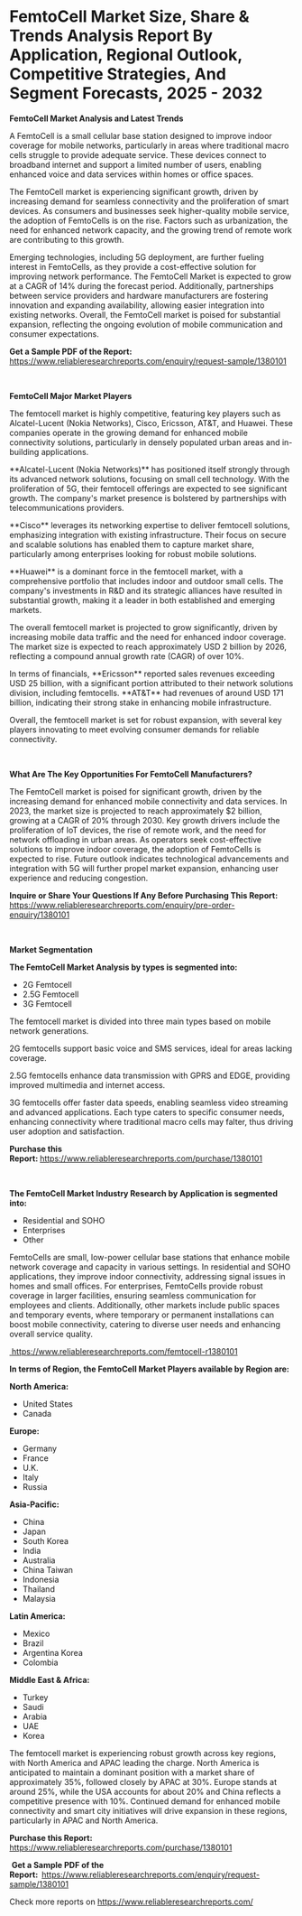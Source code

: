 <p><h1>FemtoCell Market Size, Share & Trends Analysis Report By Application, Regional Outlook, Competitive Strategies, And Segment Forecasts, 2025 - 2032</h1></p><p><strong>FemtoCell Market Analysis and Latest Trends</strong></p>
<p><p>A FemtoCell is a small cellular base station designed to improve indoor coverage for mobile networks, particularly in areas where traditional macro cells struggle to provide adequate service. These devices connect to broadband internet and support a limited number of users, enabling enhanced voice and data services within homes or office spaces.</p><p>The FemtoCell market is experiencing significant growth, driven by increasing demand for seamless connectivity and the proliferation of smart devices. As consumers and businesses seek higher-quality mobile service, the adoption of FemtoCells is on the rise. Factors such as urbanization, the need for enhanced network capacity, and the growing trend of remote work are contributing to this growth.</p><p>Emerging technologies, including 5G deployment, are further fueling interest in FemtoCells, as they provide a cost-effective solution for improving network performance. The FemtoCell Market is expected to grow at a CAGR of 14% during the forecast period. Additionally, partnerships between service providers and hardware manufacturers are fostering innovation and expanding availability, allowing easier integration into existing networks. Overall, the FemtoCell market is poised for substantial expansion, reflecting the ongoing evolution of mobile communication and consumer expectations.</p></p>
<p><strong>Get a Sample PDF of the Report:&nbsp;</strong> <a href="https://www.reliableresearchreports.com/enquiry/request-sample/1380101?utm_campaign=2205&utm_medium=2&utm_source=Github&utm_content=ia&utm_term=23022025&utm_id=femtocell">https://www.reliableresearchreports.com/enquiry/request-sample/1380101</a></p>
<p>&nbsp;</p>
<p><strong>FemtoCell Major Market Players</strong></p>
<p><p>The femtocell market is highly competitive, featuring key players such as Alcatel-Lucent (Nokia Networks), Cisco, Ericsson, AT&T, and Huawei. These companies operate in the growing demand for enhanced mobile connectivity solutions, particularly in densely populated urban areas and in-building applications.</p><p>**Alcatel-Lucent (Nokia Networks)** has positioned itself strongly through its advanced network solutions, focusing on small cell technology. With the proliferation of 5G, their femtocell offerings are expected to see significant growth. The company's market presence is bolstered by partnerships with telecommunications providers.</p><p>**Cisco** leverages its networking expertise to deliver femtocell solutions, emphasizing integration with existing infrastructure. Their focus on secure and scalable solutions has enabled them to capture market share, particularly among enterprises looking for robust mobile solutions.</p><p>**Huawei** is a dominant force in the femtocell market, with a comprehensive portfolio that includes indoor and outdoor small cells. The company's investments in R&D and its strategic alliances have resulted in substantial growth, making it a leader in both established and emerging markets.</p><p>The overall femtocell market is projected to grow significantly, driven by increasing mobile data traffic and the need for enhanced indoor coverage. The market size is expected to reach approximately USD 2 billion by 2026, reflecting a compound annual growth rate (CAGR) of over 10%.</p><p>In terms of financials, **Ericsson** reported sales revenues exceeding USD 25 billion, with a significant portion attributed to their network solutions division, including femtocells. **AT&T** had revenues of around USD 171 billion, indicating their strong stake in enhancing mobile infrastructure.</p><p>Overall, the femtocell market is set for robust expansion, with several key players innovating to meet evolving consumer demands for reliable connectivity.</p></p>
<p>&nbsp;</p>
<p><strong>What Are The Key Opportunities For FemtoCell Manufacturers?</strong></p>
<p><p>The FemtoCell market is poised for significant growth, driven by the increasing demand for enhanced mobile connectivity and data services. In 2023, the market size is projected to reach approximately $2 billion, growing at a CAGR of 20% through 2030. Key growth drivers include the proliferation of IoT devices, the rise of remote work, and the need for network offloading in urban areas. As operators seek cost-effective solutions to improve indoor coverage, the adoption of FemtoCells is expected to rise. Future outlook indicates technological advancements and integration with 5G will further propel market expansion, enhancing user experience and reducing congestion.</p></p>
<p><strong>Inquire or Share Your Questions If Any Before Purchasing This Report:</strong> <a href="https://www.reliableresearchreports.com/enquiry/pre-order-enquiry/1380101?utm_campaign=2205&utm_medium=2&utm_source=Github&utm_content=ia&utm_term=23022025&utm_id=femtocell">https://www.reliableresearchreports.com/enquiry/pre-order-enquiry/1380101</a></p>
<p>&nbsp;</p>
<p><strong>Market Segmentation</strong></p>
<p><strong>The FemtoCell Market Analysis by types is segmented into:</strong></p>
<p><ul><li>2G Femtocell</li><li>2.5G Femtocell</li><li>3G Femtocell</li></ul></p>
<p><p>The femtocell market is divided into three main types based on mobile network generations. </p><p>2G femtocells support basic voice and SMS services, ideal for areas lacking coverage. </p><p>2.5G femtocells enhance data transmission with GPRS and EDGE, providing improved multimedia and internet access. </p><p>3G femtocells offer faster data speeds, enabling seamless video streaming and advanced applications. Each type caters to specific consumer needs, enhancing connectivity where traditional macro cells may falter, thus driving user adoption and satisfaction.</p></p>
<p><strong>Purchase this Report:&nbsp;</strong><a href="https://www.reliableresearchreports.com/purchase/1380101?utm_campaign=2205&utm_medium=2&utm_source=Github&utm_content=ia&utm_term=23022025&utm_id=femtocell">https://www.reliableresearchreports.com/purchase/1380101</a></p>
<p>&nbsp;</p>
<p><strong>The FemtoCell Market Industry Research by Application is segmented into:</strong></p>
<p><ul><li>Residential and SOHO</li><li>Enterprises</li><li>Other</li></ul></p>
<p><p>FemtoCells are small, low-power cellular base stations that enhance mobile network coverage and capacity in various settings. In residential and SOHO applications, they improve indoor connectivity, addressing signal issues in homes and small offices. For enterprises, FemtoCells provide robust coverage in larger facilities, ensuring seamless communication for employees and clients. Additionally, other markets include public spaces and temporary events, where temporary or permanent installations can boost mobile connectivity, catering to diverse user needs and enhancing overall service quality.</p></p>
<p><a href="https://www.reliableresearchreports.com/femtocell-r1380101?utm_campaign=2205&utm_medium=2&utm_source=Github&utm_content=ia&utm_term=23022025&utm_id=femtocell">&nbsp;https://www.reliableresearchreports.com/femtocell-r1380101</a></p>
<p><strong>In terms of Region, the FemtoCell Market Players available by Region are:</strong></p>
<p>
    <p> <strong> North America: </strong>
        <ul>
            <li>United States</li>
            <li>Canada</li>
        </ul>
        </p> 
    <p> <strong> Europe: </strong>
        <ul>
            <li>Germany</li>
            <li>France</li>
            <li>U.K.</li>
            <li>Italy</li>
            <li>Russia</li>
        </ul>
        </p> 
    <p> <strong> Asia-Pacific: </strong>
        <ul>
            <li>China</li>
            <li>Japan</li>
            <li>South Korea</li>
            <li>India</li>
            <li>Australia</li>
            <li>China Taiwan</li>
            <li>Indonesia</li>
            <li>Thailand</li>
            <li>Malaysia</li>
        </ul>
        </p> 
    <p> <strong> Latin America: </strong>
        <ul>
            <li>Mexico</li>
            <li>Brazil</li>
            <li>Argentina Korea</li>
            <li>Colombia</li>
        </ul>
        </p> 
    <p> <strong> Middle East & Africa: </strong>
        <ul>
            <li>Turkey</li>
            <li>Saudi</li>
            <li>Arabia</li>
            <li>UAE</li>
            <li>Korea</li>
        </ul>
    </p>
    </p>
<p><p>The femtocell market is experiencing robust growth across key regions, with North America and APAC leading the charge. North America is anticipated to maintain a dominant position with a market share of approximately 35%, followed closely by APAC at 30%. Europe stands at around 25%, while the USA accounts for about 20% and China reflects a competitive presence with 10%. Continued demand for enhanced mobile connectivity and smart city initiatives will drive expansion in these regions, particularly in APAC and North America.</p></p>
<p><strong>Purchase this Report: </strong><a href="https://www.reliableresearchreports.com/purchase/1380101?utm_campaign=2205&utm_medium=2&utm_source=Github&utm_content=ia&utm_term=23022025&utm_id=femtocell">https://www.reliableresearchreports.com/purchase/1380101</a></p>
<p>&nbsp;<strong>Get a Sample PDF of the Report:&nbsp;&nbsp;</strong><a href="https://www.reliableresearchreports.com/enquiry/request-sample/1380101?utm_campaign=2205&utm_medium=2&utm_source=Github&utm_content=ia&utm_term=23022025&utm_id=femtocell">https://www.reliableresearchreports.com/enquiry/request-sample/1380101</a></p>
<p><strong></strong></p>
<p>Check more reports on <a href="https://www.reliableresearchreports.com/?utm_campaign=2205&utm_medium=2&utm_source=Github&utm_content=ia&utm_term=23022025&utm_id=femtocell">https://www.reliableresearchreports.com/</a></p>
